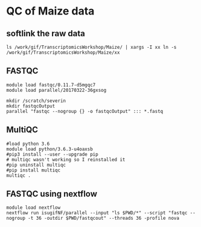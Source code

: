# QC of Maize data

## softlink the raw data

```
ls /work/gif/TranscriptomicsWorkshop/Maize/ | xargs -I xx ln -s /work/gif/TranscriptomicsWorkshop/Maize/xx
```

## FASTQC
```
module load fastqc/0.11.7-d5mgqc7  
module load parallel/20170322-36gxsog

mkdir /scratch/severin
mkdir fastqcOutput
parallel "fastqc --nogroup {} -o fastqcOutput" ::: *.fastq
```

## MultiQC
```
#load python 3.6
module load python/3.6.3-u4oaxsb
#pip3 install --user --upgrade pip
# multiqc wasn't working so I reinstalled it
#pip uninstall multiqc
#pip install multiqc
multiqc .
```


## FASTQC using nextflow

```
module load nextflow
nextflow run isugifNF/parallel --input "ls $PWD/*" --script "fastqc --nogroup -t 36 -outdir $PWD/fastqcout" --threads 36 -profile nova
```
